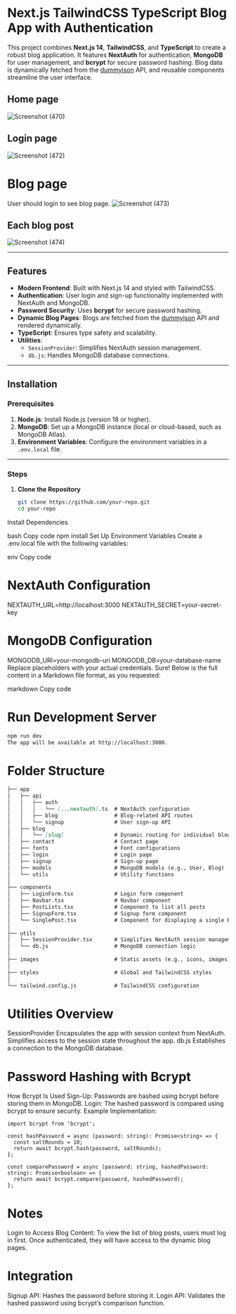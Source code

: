# Next.js TailwindCSS TypeScript Blog App with Authentication

This project combines **Next.js 14**, **TailwindCSS**, and **TypeScript** to create a robust blog application. It features **NextAuth** for authentication, **MongoDB** for user management, and **bcrypt** for secure password hashing. Blog data is dynamically fetched from the [dummyjson](https://dummyjson.com/) API, and reusable components streamline the user interface.


## Home page

![Screenshot (470)](https://github.com/user-attachments/assets/4ece5d7d-046a-45be-acd5-8884f93d712c)

## Login page 

![Screenshot (472)](https://github.com/user-attachments/assets/f30b329f-c196-4fa4-9238-d9f9cac46644)

# Blog page 

User should login to see blog page.
![Screenshot (473)](https://github.com/user-attachments/assets/c0099a43-a69a-4876-9db7-48953f71755c)

## Each blog post
![Screenshot (474)](https://github.com/user-attachments/assets/97a27df3-2888-45df-9a0d-a1b6e6de1d04)


---

## Features

- **Modern Frontend**: Built with Next.js 14 and styled with TailwindCSS.
- **Authentication**: User login and sign-up functionality implemented with NextAuth and MongoDB.
- **Password Security**: Uses **bcrypt** for secure password hashing.
- **Dynamic Blog Pages**: Blogs are fetched from the [dummyjson](https://dummyjson.com/) API and rendered dynamically.
- **TypeScript**: Ensures type safety and scalability.
- **Utilities**:
  - `SessionProvider`: Simplifies NextAuth session management.
  - `db.js`: Handles MongoDB database connections.

---

## Installation

### Prerequisites

1. **Node.js**: Install Node.js (version 18 or higher).
2. **MongoDB**: Set up a MongoDB instance (local or cloud-based, such as MongoDB Atlas).
3. **Environment Variables**: Configure the environment variables in a `.env.local` file.

---

### Steps

1. **Clone the Repository**  
   ```bash
   git clone https://github.com/your-repo.git
   cd your-repo
Install Dependencies

bash
Copy code
npm install
Set Up Environment Variables
Create a .env.local file with the following variables:

env
Copy code
# NextAuth Configuration
NEXTAUTH_URL=http://localhost:3000
NEXTAUTH_SECRET=your-secret-key

# MongoDB Configuration
MONGODB_URI=your-mongodb-uri
MONGODB_DB=your-database-name
Replace placeholders with your actual credentials.
Sure! Below is the full content in a Markdown file format, as you requested:

markdown
Copy code
# Run Development Server

```bash
npm run dev
The app will be available at http://localhost:3000.
```
# Folder Structure
```markdown
├── app
│   ├── api
│   │   ├── auth
│   │   │   └── [...nextauth].ts  # NextAuth configuration
│   │   ├── blog                  # Blog-related API routes
│   │   └── signup                # User sign-up API
│   ├── blog
│   │   └── [slug]                # Dynamic routing for individual blogs
│   ├── contact                   # Contact page
│   ├── fonts                     # Font configurations
│   ├── login                     # Login page
│   ├── signup                    # Sign-up page
│   ├── models                    # MongoDB models (e.g., User, Blog)
│   └── utils                     # Utility functions
│
├── components
│   ├── LoginForm.tsx             # Login form component
│   ├── Navbar.tsx                # Navbar component
│   ├── PostLists.tsx             # Component to list all posts
│   ├── SignupForm.tsx            # Signup form component
│   └── SinglePost.tsx            # Component for displaying a single blog post
│
├── utils
│   ├── SessionProvider.tsx       # Simplifies NextAuth session management
│   └── db.js                     # MongoDB connection logic
│
├── images                        # Static assets (e.g., icons, images)
│
├── styles                        # Global and TailwindCSS styles
│
└── tailwind.config.js            # TailwindCSS configuration
```

# Utilities Overview
SessionProvider
Encapsulates the app with session context from NextAuth.
Simplifies access to the session state throughout the app.
db.js
Establishes a connection to the MongoDB database.

# Password Hashing with Bcrypt
How Bcrypt Is Used
Sign-Up: Passwords are hashed using bcrypt before storing them in MongoDB.
Login: The hashed password is compared using bcrypt to ensure security.
Example Implementation:

```
import bcrypt from 'bcrypt';

const hashPassword = async (password: string): Promise<string> => {
  const saltRounds = 10;
  return await bcrypt.hash(password, saltRounds);
};

const comparePassword = async (password: string, hashedPassword: string): Promise<boolean> => {
  return await bcrypt.compare(password, hashedPassword);
};
```

# Notes
Login to Access Blog Content: To view the list of blog posts, users must log in first. Once authenticated, they will have access to the dynamic blog pages.

# Integration
Signup API: Hashes the password before storing it.
Login API: Validates the hashed password using bcrypt’s comparison function.


